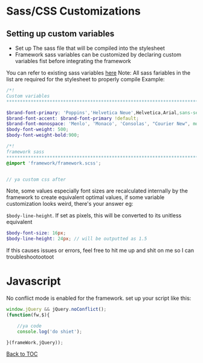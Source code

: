 # Sass/CSS Customizations
## Setting up custom variables
- Set up The sass file that will be compiled into the stylesheet
- Framework sass variables can be customized by declaring custom variables fist before integrating the framework



You can refer to existing sass variables [here](../../../scss/import/_vars.scss)
Note: All sass fariables in the list are required for the stylesheet to properly compile
Example:
```scss
/*! 
Custom variables
****************************************************************************/

$brand-font-primary: 'Poppins','Helvetica Neue',Helvetica,Arial,sans-serif !default;
$brand-font-accent: $brand-font-primary !default;
$brand-font-monospace: 'Menlo', 'Monaco', 'Consolas', "Courier New", monospace;
$body-font-weight: 500;
$body-font-weight-bold:900;

/*! 
framework sass
****************************************************************************/
@import 'framework/framework.scss';


// ya custom css after

```

Note, some values especially font sizes are recalculated internally by the framework to create equivalent optimal values, if some variable customization looks weird, there's your answer
eg:

`$body-line-height`. If set as pixels, this will be converted to its unitless equivalent
```scss
$body-font-size: 16px;
$body-line-height: 24px; // will be outputted as 1.5 
```

If this causes issues or errors, feel free to hit me up and shit on me so I can troubleshootootoot

# Javascript


No conflict mode is enabled for the framework. set up your script like this:

```js
window.jQuery && jQuery.noConflict();
(function(fw,$){

	//ya code
    console.log('do shiet');

}(frameWork,jQuery));

```

[Back to TOC](../../../readme.md)